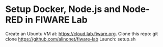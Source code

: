 # Setup Docker, Node.js and Node-RED in FIWARE Lab
Create an Ubuntu VM at: https://cloud.lab.fiware.org. 
Clone this repo: git clone https://github.com/alinonet/fiware-lab
Launch: setup.sh
